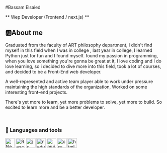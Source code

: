 #Bassam Elsaied

** Wep Developer (Frontend / next.js) **

## 🆎About me
Graduated from the faculty of ART philosophy department, I didn't find myself in this field when I was in college , last year in college, I learned Python just for fun and I found myself.
found my passion in programming, when you love something you're gonna be great at it, I love coding and I do love learning, so i decided to dive more into this field, took a lot of courses, and decided to be a Front-End web developer.

A well-represented and active team player able to work under pressure maintaining the high standards of the organization, Worked on some interesting front-end projects.

There's yet more to learn, yet more problems to solve, yet more to build.
So excited to learn more and be a better developer.

<br />

### 🧰 Languages and tools 

<img align="left" alt="Next" width="30px" src="https://cdn.jsdelivr.net/gh/devicons/devicon@latest/icons/nextjs/nextjs-original.svg" />
<img align="left" alt="React" width="30px" src="https://cdn.jsdelivr.net/gh/devicons/devicon@latest/icons/react/react-original.svg" />
<img align="left" alt="js" width="30px" src="https://cdn.jsdelivr.net/gh/devicons/devicon@latest/icons/javascript/javascript-original.svg" />
<img align="left" alt="redux" width="30px" src="https://cdn.jsdelivr.net/gh/devicons/devicon@latest/icons/redux/redux-original.svg"  />
<img align="left" alt="mui" width="30px" src="https://cdn.jsdelivr.net/gh/devicons/devicon@latest/icons/materialui/materialui-original.svg" />
<img align="left" alt="css" width="30px" src="https://cdn.jsdelivr.net/gh/devicons/devicon@latest/icons/css3/css3-original.svg" />
<img align="left" alt="html" width="30px" src="https://cdn.jsdelivr.net/gh/devicons/devicon@latest/icons/html5/html5-original.svg"  />
<br />



